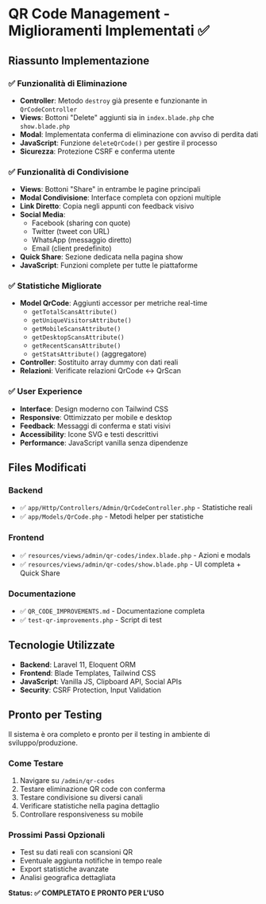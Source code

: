 # QR Code Management - Miglioramenti Implementati ✅

## Riassunto Implementazione

### ✅ Funzionalità di Eliminazione
- **Controller**: Metodo `destroy` già presente e funzionante in `QrCodeController`
- **Views**: Bottoni "Delete" aggiunti sia in `index.blade.php` che `show.blade.php`
- **Modal**: Implementata conferma di eliminazione con avviso di perdita dati
- **JavaScript**: Funzione `deleteQrCode()` per gestire il processo
- **Sicurezza**: Protezione CSRF e conferma utente

### ✅ Funzionalità di Condivisione
- **Views**: Bottoni "Share" in entrambe le pagine principali
- **Modal Condivisione**: Interface completa con opzioni multiple
- **Link Diretto**: Copia negli appunti con feedback visivo
- **Social Media**: 
  - Facebook (sharing con quote)
  - Twitter (tweet con URL)
  - WhatsApp (messaggio diretto)
  - Email (client predefinito)
- **Quick Share**: Sezione dedicata nella pagina show
- **JavaScript**: Funzioni complete per tutte le piattaforme

### ✅ Statistiche Migliorate
- **Model QrCode**: Aggiunti accessor per metriche real-time
  - `getTotalScansAttribute()`
  - `getUniqueVisitorsAttribute()`
  - `getMobileScansAttribute()`
  - `getDesktopScansAttribute()`
  - `getRecentScansAttribute()`
  - `getStatsAttribute()` (aggregatore)
- **Controller**: Sostituito array dummy con dati reali
- **Relazioni**: Verificate relazioni QrCode ↔ QrScan

### ✅ User Experience
- **Interface**: Design moderno con Tailwind CSS
- **Responsive**: Ottimizzato per mobile e desktop
- **Feedback**: Messaggi di conferma e stati visivi
- **Accessibility**: Icone SVG e testi descrittivi
- **Performance**: JavaScript vanilla senza dipendenze

## Files Modificati

### Backend
- ✅ `app/Http/Controllers/Admin/QrCodeController.php` - Statistiche reali
- ✅ `app/Models/QrCode.php` - Metodi helper per statistiche

### Frontend  
- ✅ `resources/views/admin/qr-codes/index.blade.php` - Azioni e modals
- ✅ `resources/views/admin/qr-codes/show.blade.php` - UI completa + Quick Share

### Documentazione
- ✅ `QR_CODE_IMPROVEMENTS.md` - Documentazione completa
- ✅ `test-qr-improvements.php` - Script di test

## Tecnologie Utilizzate
- **Backend**: Laravel 11, Eloquent ORM
- **Frontend**: Blade Templates, Tailwind CSS
- **JavaScript**: Vanilla JS, Clipboard API, Social APIs
- **Security**: CSRF Protection, Input Validation

## Pronto per Testing
Il sistema è ora completo e pronto per il testing in ambiente di sviluppo/produzione.

### Come Testare
1. Navigare su `/admin/qr-codes`
2. Testare eliminazione QR code con conferma
3. Testare condivisione su diversi canali
4. Verificare statistiche nella pagina dettaglio
5. Controllare responsiveness su mobile

### Prossimi Passi Opzionali
- Test su dati reali con scansioni QR
- Eventuale aggiunta notifiche in tempo reale
- Export statistiche avanzate
- Analisi geografica dettagliata

**Status: ✅ COMPLETATO E PRONTO PER L'USO**
